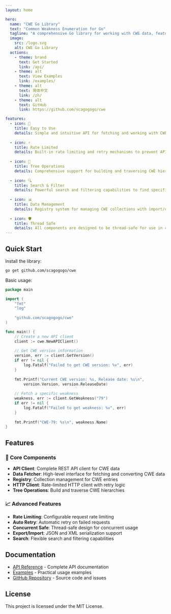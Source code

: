 ```yaml
---
layout: home

hero:
  name: "CWE Go Library"
  text: "Common Weakness Enumeration for Go"
  tagline: "A comprehensive Go library for working with CWE data, featuring API clients, rate limiting, and tree operations"
  image:
    src: /logo.svg
    alt: CWE Go Library
  actions:
    - theme: brand
      text: Get Started
      link: /api/
    - theme: alt
      text: View Examples
      link: /examples/
    - theme: alt
      text: 简体中文
      link: /zh/
    - theme: alt
      text: GitHub
      link: https://github.com/scagogogo/cwe

features:
  - icon: 🚀
    title: Easy to Use
    details: Simple and intuitive API for fetching and working with CWE data from the official MITRE API.
  
  - icon: ⚡
    title: Rate Limited
    details: Built-in rate limiting and retry mechanisms to prevent API overload and ensure reliable requests.
  
  - icon: 🌳
    title: Tree Operations
    details: Comprehensive support for building and traversing CWE hierarchical structures.
  
  - icon: 🔍
    title: Search & Filter
    details: Powerful search and filtering capabilities to find specific CWE entries quickly.
  
  - icon: 📊
    title: Data Management
    details: Registry system for managing CWE collections with import/export functionality.
  
  - icon: 🛡️
    title: Thread Safe
    details: All components are designed to be thread-safe for use in concurrent applications.
---
```


## Quick Start

Install the library:

```bash
go get github.com/scagogogo/cwe
```

Basic usage:

```go
package main

import (
    "fmt"
    "log"
    
    "github.com/scagogogo/cwe"
)

func main() {
    // Create a new API client
    client := cwe.NewAPIClient()
    
    // Get CWE version information
    version, err := client.GetVersion()
    if err != nil {
        log.Fatalf("Failed to get CWE version: %v", err)
    }
    
    fmt.Printf("Current CWE version: %s, Release date: %s\n", 
        version.Version, version.ReleaseDate)
    
    // Fetch a specific weakness
    weakness, err := client.GetWeakness("79")
    if err != nil {
        log.Fatalf("Failed to get weakness: %v", err)
    }
    
    fmt.Printf("CWE-79: %s\n", weakness.Name)
}
```

## Features

### 🎯 Core Components

- **API Client**: Complete REST API client for CWE data
- **Data Fetcher**: High-level interface for fetching and converting CWE data
- **Registry**: Collection management for CWE entries
- **HTTP Client**: Rate-limited HTTP client with retry logic
- **Tree Operations**: Build and traverse CWE hierarchies

### 📈 Advanced Features

- **Rate Limiting**: Configurable request rate limiting
- **Auto Retry**: Automatic retry on failed requests
- **Concurrent Safe**: Thread-safe design for concurrent usage
- **Export/Import**: JSON and XML serialization support
- **Search**: Flexible search and filtering capabilities

## Documentation

- [API Reference](/api/) - Complete API documentation
- [Examples](/examples/) - Practical usage examples
- [GitHub Repository](https://github.com/scagogogo/cwe) - Source code and issues

## License

This project is licensed under the MIT License.
